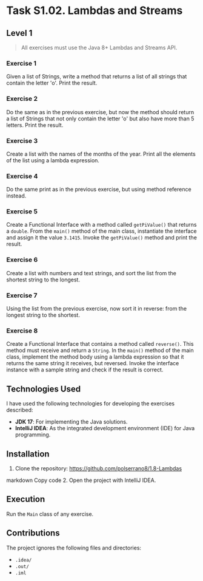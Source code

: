 # Task S1.02. Lambdas and Streams

## Level 1

> All exercises must use the Java 8+ Lambdas and Streams API.

### Exercise 1

Given a list of Strings, write a method that returns a list of all strings that contain the letter 'o'. Print the result.

### Exercise 2

Do the same as in the previous exercise, but now the method should return a list of Strings that not only contain the letter 'o' but also have more than 5 letters. Print the result.

### Exercise 3

Create a list with the names of the months of the year. Print all the elements of the list using a lambda expression.

### Exercise 4

Do the same print as in the previous exercise, but using method reference instead.

### Exercise 5

Create a Functional Interface with a method called `getPiValue()` that returns a `double`. From the `main()` method of the main class, instantiate the interface and assign it the value `3.1415`. Invoke the `getPiValue()` method and print the result.

### Exercise 6

Create a list with numbers and text strings, and sort the list from the shortest string to the longest.

### Exercise 7

Using the list from the previous exercise, now sort it in reverse: from the longest string to the shortest.

### Exercise 8

Create a Functional Interface that contains a method called `reverse()`. This method must receive and return a `String`. In the `main()` method of the main class, implement the method body using a lambda expression so that it returns the same string it receives, but reversed. Invoke the interface instance with a sample string and check if the result is correct.

## Technologies Used

I have used the following technologies for developing the exercises described:

- **JDK 17**: For implementing the Java solutions.
- **IntelliJ IDEA**: As the integrated development environment (IDE) for Java programming.

## Installation

1. Clone the repository:
https://github.com/polserrano8/1.8-Lambdas

markdown
Copy code
2. Open the project with IntelliJ IDEA.

## Execution

Run the `Main` class of any exercise.

## Contributions

The project ignores the following files and directories:

- `.idea/`
- `.out/`
- `.iml`
